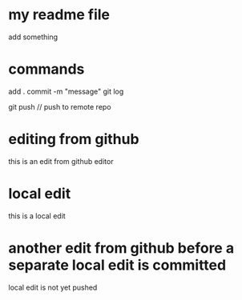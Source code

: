 # my readme file

add something 


# commands
add .
commit -m "message"
git log

git push // push to remote repo

# editing from github 
this is an edit from github editor


# local edit
this is a local edit


# another edit from github before a separate local edit is committed
local edit is not yet pushed